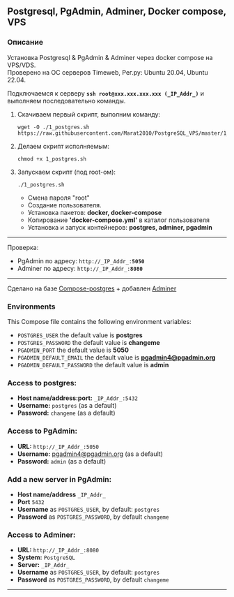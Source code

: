 ## Postgresql, PgAdmin, Adminer, Docker compose, VPS 

### Описание
Установка Postgresql & PgAdmin & Adminer через docker compose на VPS/VDS.  
Проверено на ОС серверов Timeweb, Рег.ру:  Ubuntu 20.04, Ubuntu 22.04.

  Подключаемся к серверу **`ssh root@xxx.xxx.xxx.xxx (_IP_Addr_)`** и выполняем последовательно команды.    

1. Скачиваем первый скрипт, выполним команду:  
    ```
    wget -O ./1_postgres.sh https://raw.githubusercontent.com/Marat2010/PostgreSQL_VPS/master/1_postgres.sh
    ```

2. Делаем скрипт исполняемым:  
   ```
   chmod +x 1_postgres.sh
    ```

3. Запускаем скрипт (под root-ом):  
    ```
    ./1_postgres.sh
    ```

    - Смена пароля "root"
    - Создание пользователя.
    - Установка пакетов: **docker, docker-compose**
    - Копирование **'docker-compose.yml'** в каталог пользователя
    - Установка и запуск контейнеров: **postgres, adminer, pgadmin**

<hr>

Проверка:  
* PgAdmin по адресу: `http://_IP_Addr_:`**`5050`**  
* Adminer по адресу: `http://_IP_Addr_:`**`8080`**  

<hr>

Сделано на базе <a href='https://github.com/khezen/compose-postgres'>Compose-postgres</a> + добавлен <a href='https://hub.docker.com/_/adminer'>Adminer</a>

### Environments
This Compose file contains the following environment variables:

* `POSTGRES_USER` the default value is **postgres**
* `POSTGRES_PASSWORD` the default value is **changeme**
* `PGADMIN_PORT` the default value is **5050**
* `PGADMIN_DEFAULT_EMAIL` the default value is **pgadmin4@pgadmin.org**
* `PGADMIN_DEFAULT_PASSWORD` the default value is **admin**

### Access to postgres: 
* **Host name/address:port:** `_IP_Addr_:5432`
* **Username:** `postgres` (as a default)
* **Password:** `changeme` (as a default)

### Access to PgAdmin: 
* **URL:** `http://_IP_Addr_:5050`
* **Username:** pgadmin4@pgadmin.org (as a default)
* **Password:** `admin` (as a default)

### Add a new server in PgAdmin:
* **Host name/address** `_IP_Addr_`
* **Port** `5432`
* **Username** as `POSTGRES_USER`, by default: `postgres`
* **Password** as `POSTGRES_PASSWORD`, by default `changeme`

### Access to Adminer: 
* **URL:** `http://_IP_Addr_:8080`
* **System:** `PostgreSQL`
* **Server:** `_IP_Addr_`
* **Username** as `POSTGRES_USER`, by default: `postgres`
* **Password** as `POSTGRES_PASSWORD`, by default `changeme`
<hr>

